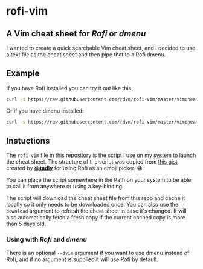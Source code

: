 # rofi-vim
## A Vim cheat sheet for _Rofi_ or _dmenu_

I wanted to create a quick searchable Vim cheat sheet, and I decided to use a
text file as the cheat sheet and then pipe that to a Rofi dmenu.

## Example
If you have Rofi installed you can try it out like this:

```bash
curl -s https://raw.githubusercontent.com/rdvm/rofi-vim/master/vimcheat | rofi -dmenu -i -font "mono 20" -columns 2 -width 100 -location 1 -lines 20 -bw 2 -yoffset -2
```

Or if you have dmenu installed:

```bash
curl -s https://raw.githubusercontent.com/rdvm/rofi-vim/master/vimcheat | dmenu -i -l 30
```

## Instuctions

The `rofi-vim` file in this repository is the script I use on my system to
launch the cheat sheet. The structure of the script was copied from [this
gist](https://gist.github.com/tadly/0741821d3694deaec1ee454a95c591fa) created
by [**@tadly**](https://github.com/tadly) for using Rofi as an emoji picker.
:grinning:

You can place the script somewhere in the Path on your system to be able to
call it from anywhere or using a key-binding.

The script will download the cheat sheet file from this repo and cache it
locally so it only needs to be downloaded once. You can also use the
``--download`` argument to refresh the cheat sheet in case it's changed. It
will also automatically fetch a fresh copy if the current cached copy is more
than 5 days old.

### Using with _Rofi_ and _dmenu_
There is an optional `--dvim` argument if you want to use dmenu instead of
Rofi, and if no argument is supplied it will use Rofi by default.
